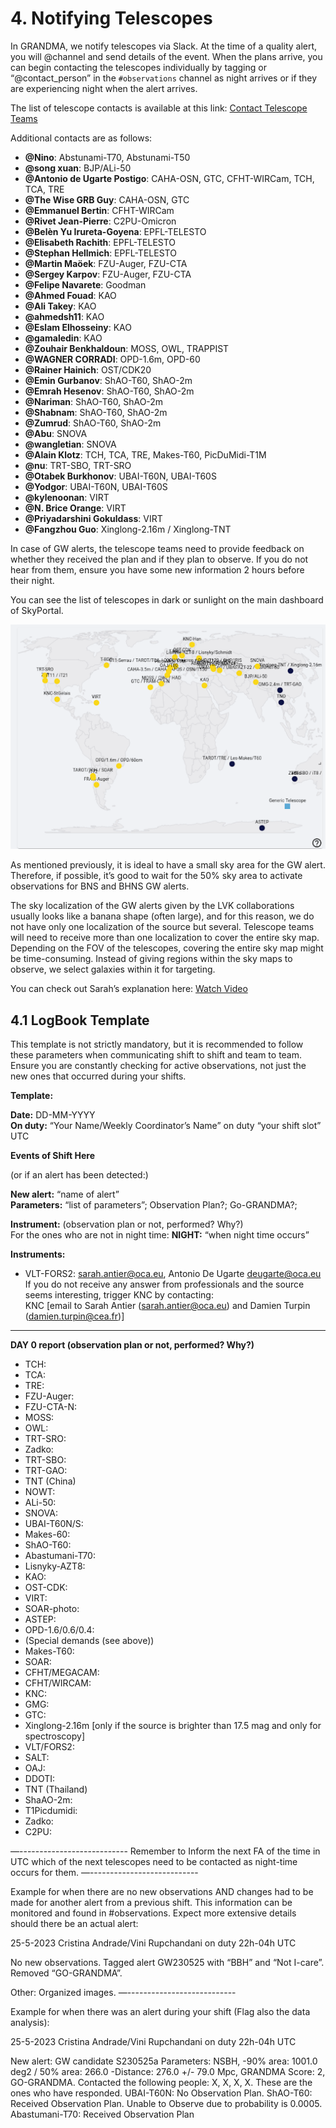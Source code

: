 # 4. Notifying Telescopes

In GRANDMA, we notify telescopes via Slack. At the time of a quality alert, you will @channel and send details of the event. When the plans arrive, you can begin contacting the telescopes individually by tagging or “@contact_person” in the `#observations` channel as night arrives or if they are experiencing night when the alert arrives.

The list of telescope contacts is available at this link: [Contact Telescope Teams](https://forge.in2p3.fr/attachments/download/213747/Contact%20Telescope%20teams-2.pdf)

Additional contacts are as follows:
- **@Nino**: Abstunami-T70, Abstunami-T50
- **@song xuan**: BJP/ALi-50
- **@Antonio de Ugarte Postigo**: CAHA-OSN, GTC, CFHT-WIRCam, TCH, TCA, TRE
- **@The Wise GRB Guy**: CAHA-OSN, GTC
- **@Emmanuel Bertin**: CFHT-WIRCam
- **@Rivet Jean-Pierre**: C2PU-Omicron
- **@Belèn Yu Irureta-Goyena**: EPFL-TELESTO
- **@Elisabeth Rachith**: EPFL-TELESTO
- **@Stephan Hellmich**: EPFL-TELESTO
- **@Martin Maöek**: FZU-Auger, FZU-CTA
- **@Sergey Karpov**: FZU-Auger, FZU-CTA
- **@Felipe Navarete**: Goodman
- **@Ahmed Fouad**: KAO
- **@Ali Takey**: KAO
- **@ahmedsh11**: KAO
- **@Eslam Elhosseiny**: KAO
- **@gamaledin**: KAO
- **@Zouhair Benkhaldoun**: MOSS, OWL, TRAPPIST
- **@WAGNER CORRADI**: OPD-1.6m, OPD-60
- **@Rainer Hainich**: OST/CDK20
- **@Emin Gurbanov**: ShAO-T60, ShAO-2m
- **@Emrah Hesenov**: ShAO-T60, ShAO-2m
- **@Nariman**: ShAO-T60, ShAO-2m
- **@Shabnam**: ShAO-T60, ShAO-2m
- **@Zumrud**: ShAO-T60, ShAO-2m
- **@Abu**: SNOVA
- **@wangletian**: SNOVA
- **@Alain Klotz**: TCH, TCA, TRE, Makes-T60, PicDuMidi-T1M
- **@nu**: TRT-SBO, TRT-SRO
- **@Otabek Burkhonov**: UBAI-T60N, UBAI-T60S
- **@Yodgor**: UBAI-T60N, UBAI-T60S
- **@kylenoonan**: VIRT
- **@N. Brice Orange**: VIRT
- **@Priyadarshini Gokuldass**: VIRT
- **@Fangzhou Guo**: Xinglong-2.16m / Xinglong-TNT

In case of GW alerts, the telescope teams need to provide feedback on whether they received the plan and if they plan to observe. If you do not hear from them, ensure you have some new information 2 hours before their night.

You can see the list of telescopes in dark or sunlight on the main dashboard of SkyPortal.

![Telescope Map](media/notifying_map_1.png)

As mentioned previously, it is ideal to have a small sky area for the GW alert. Therefore, if possible, it’s good to wait for the 50% sky area to activate observations for BNS and BHNS GW alerts.

The sky localization of the GW alerts given by the LVK collaborations usually looks like a banana shape (often large), and for this reason, we do not have only one localization of the source but several. Telescope teams will need to receive more than one localization to cover the entire sky map. Depending on the FOV of the telescopes, covering the entire sky map might be time-consuming. Instead of giving regions within the sky maps to observe, we select galaxies within it for targeting.

You can check out Sarah’s explanation here: [Watch Video](https://www.youtube.com/watch?v=msaYv1E_Cv8)

## 4.1 LogBook Template

This template is not strictly mandatory, but it is recommended to follow these parameters when communicating shift to shift and team to team. Ensure you are constantly checking for active observations, not just the new ones that occurred during your shifts.

**Template:**

**Date:** DD-MM-YYYY  
**On duty:** “Your Name/Weekly Coordinator’s Name” on duty “your shift slot” UTC

**Events of Shift Here**

(or if an alert has been detected:)

**New alert:** “name of alert”  
**Parameters:** “list of parameters”; Observation Plan?; Go-GRANDMA?;

**Instrument:** (observation plan or not, performed? Why?)  
For the ones who are not in night time: **NIGHT:** “when night time occurs”

**Instruments:**

- VLT-FORS2: sarah.antier@oca.eu, Antonio De Ugarte <deugarte@oca.eu>  
  If you do not receive any answer from professionals and the source seems interesting, trigger KNC by contacting:  
  KNC [email to Sarah Antier (sarah.antier@oca.eu) and Damien Turpin (damien.turpin@cea.fr)]

---

**DAY 0 report (observation plan or not, performed? Why?)**

- TCH:
- TCA:
- TRE:
- FZU-Auger:
- FZU-CTA-N:
- MOSS:
- OWL:
- TRT-SRO:
- Zadko:
- TRT-SBO:
- TRT-GAO:
- TNT (China)
- NOWT:
- ALi-50:
- SNOVA:
- UBAI-T60N/S:
- Makes-60:
- ShAO-T60:
- Abastumani-T70:
- Lisnyky-AZT8:
- KAO:
- OST-CDK:
- VIRT:
- SOAR-photo:
- ASTEP:
- OPD-1.6/0.6/0.4:
- (Special demands (see above))
- Makes-T60:
- SOAR:
- CFHT/MEGACAM:
- CFHT/WIRCAM:
- KNC:
- GMG:
- GTC:
- Xinglong-2.16m [only if the source is brighter than 17.5 mag and only for spectroscopy]
- VLT/FORS2:
- SALT:
- OAJ:
- DDOTI:
- TNT (Thailand)
- ShaAO-2m:
- T1Picdumidi:
- Zadko:
- C2PU:

—---------------------------
Remember to Inform the next FA of the time in UTC which of the next telescopes need to be contacted as night-time occurs for them.
—---------------------------

Example for when there are no new observations AND changes had to be made for another alert from a previous shift. This information can be monitored and found in #observations. Expect more extensive details should there be an actual alert:

25-5-2023
Cristina Andrade/Vini Rupchandani on duty 22h-04h UTC

No new observations. Tagged alert GW230525 with “BBH” and “Not I-care”. Removed “GO-GRANDMA”. 

Other: Organized images. 
—---------------------------

Example for when there was an alert during your shift (Flag also the data analysis):

25-5-2023
Cristina Andrade/Vini Rupchandani on duty 22h-04h UTC

New alert: GW candidate S230525a
Parameters: NSBH, -90% area: 1001.0 deg2 / 50% area: 266.0
-Distance: 276.0 +/- 79.0 Mpc, GRANDMA Score: 2, GO-GRANDMA. 
Contacted the following people: X, X, X, X. These are the ones who have responded.
UBAI-T60N: No Observation Plan.
ShAO-T60: Received Observation Plan. Unable to Observe due to probability is 0.0005.
Abastumani-T70: Received Observation Plan


